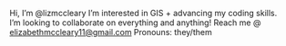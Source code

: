 Hi, I’m @lizmccleary
I’m interested in GIS + advancing my coding skills.  
I’m looking to collaborate on everything and anything! 
Reach me @ elizabethmccleary11@gmail.com 
 Pronouns: they/them

<!---
lizmccleary/lizmccleary is a ✨ special ✨ repository because its `README.md` (this file) appears on your GitHub profile.
You can click the Preview link to take a look at your changes.
--->
